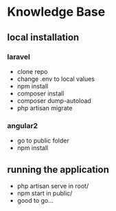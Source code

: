 # Knowledge Base 


## local installation
### laravel
* clone repo
* change .env to local values
* npm install 
* composer install 
* composer dump-autoload
* php artisan migrate
### angular2
* go to public folder
* npm install

## running the application
* php artisan serve in root/
* npm start in public/
* good to go...


